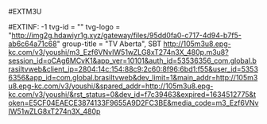 #EXTM3U

#EXTINF: -1 tvg-id = "" tvg-logo = "http://img2g.hdawiyr1g.xyz/gateway/files/95dd0fa0-c717-4d94-b7f5-ab6c64a71c68" group-title = "TV Aberta", SBT
http://105m3u8.epg-kc.com/v3/youshi/m3_Ezf6VNvIW51wZLG8xT274n3X_480p.m3u8?session_id=oCAg6MCvK1&app_ver=10101&auth_id=53536356_com.global.brasiltvweb&client_ip=2804:14c:154:88c9:2c60:8f96:6bd1:f55&user_id=53536356&app_id=com.global.brasiltvweb&dev_limit=1&main_addr=http://105m3u8.epg-kc.com/v3/youshi/&spared_addr=http://105m3u8.epg-kc.com/v3/youshi/&rst_status=0&dev_id=f7c39463&expired=1634512775&token=E5CF04EAECE3874133F9655A9D2FC3BE&media_code=m3_Ezf6VNvIW51wZLG8xT274n3X_480p
